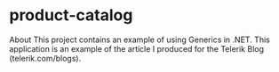 # product-catalog
About This project contains an example of using Generics in .NET. This application is an example of the article I produced for the Telerik Blog (telerik.com/blogs).
